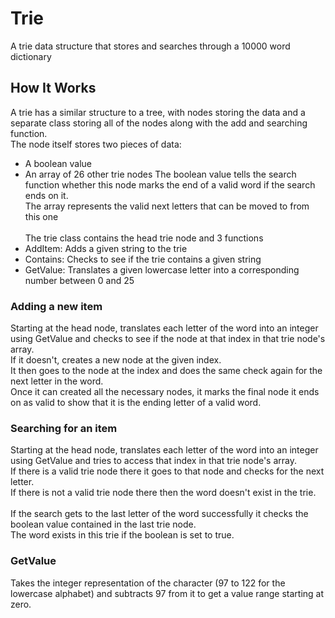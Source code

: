 # Trie
A trie data structure that stores and searches through a 10000 word dictionary

## How It Works
A trie has a similar structure to a tree, with nodes storing the data and a separate class storing all of the nodes along with the add and searching function. <br />
The node itself stores two pieces of data:
* A boolean value
* An array of 26 other trie nodes
The boolean value tells the search function whether this node marks the end of a valid word if the search ends on it. <br />
The array represents the valid next letters that can be moved to from this one <br /> <br />
The trie class contains the head trie node and 3 functions
* AddItem: Adds a given string to the trie
* Contains: Checks to see if the trie contains a given string
* GetValue: Translates a given lowercase letter into a corresponding number between 0 and 25

### Adding a new item
Starting at the head node, translates each letter of the word into an integer using GetValue and checks to see if the node at that index in that trie node's array. <br />
If it doesn't, creates a new node at the given index. <br />
It then goes to the node at the index and does the same check again for the next letter in the word. <br />
Once it can created all the necessary nodes, it marks the final node it ends on as valid to show that it is the ending letter of a valid word. <br />

### Searching for an item
Starting at the head node, translates each letter of the word into an integer using GetValue and tries to access that index in that trie node's array. <br />
If there is a valid trie node there it goes to that node and checks for the next letter. <br />
If there is not a valid trie node there then the word doesn't exist in the trie. <br /> <br />
If the search gets to the last letter of the word successfully it checks the boolean value contained in the last trie node. <br />
The word exists in this trie if the boolean is set to true.

### GetValue
Takes the integer representation of the character (97 to 122 for the lowercase alphabet) and subtracts 97 from it to get a value range starting at zero.